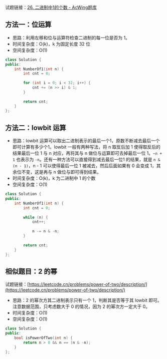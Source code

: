 试题链接：[26. 二进制中1的个数 - AcWing题库](https://www.acwing.com/problem/content/25/)

## 方法一：位运算

- 思路：利用左移和位与运算符检查二进制的每一位是否为 1。
- 时间复杂度：O(k)，k 为固定长度 32 位
- 空间复杂度：O(1)

```cpp
class Solution {
public:
    int NumberOf1(int n) {
        int cnt = 0;
        
        for (int i = 0; i < 32; i++) {
            cnt += (n >> i) & 1;
        }
        
        return cnt;
    }
};
```

## 方法二：lowbit 运算

- 思路：lowbit 运算可以取出二进制表示的最后一个1，原数不断减去最后一个即可计算有多少个1。lowbit 一般有两种写法，将 n 取反后加 1 使得取反后的结果最后一位 1 与 n 对应，再将其与 n 做位与运算即可去掉最后一位 1。`~n + 1` 也表示为 `-n`。还有一种方法可以直接得到减去最后一位1 的结果，就是 `n & (n - 1)`，n - 1 可以使得最后一位 1 被减去，然后后面如果有 0 会变成 1，其余位不变，这是再与 n 做位与即可得到结果。
- 时间复杂度：O(k)，k 为二进制中 1 的个数
- 空间复杂度：O(1)

```cpp
class Solution {
public:
    int NumberOf1(int n) {
        int cnt = 0;
        
        while (n) {
            cnt++;
            
            n -= n & -n;
        }
        
        return cnt;
    }
};
```

## 相似题目：2 的幂
试题链接：[https://leetcode.cn/problems/power-of-two/description/](https://leetcode.cn/problems/power-of-two/description/)

- 思路：2 的幂次方其二进制表示只有一个 1，判断其是否等于其 lowbit 即可。注意数据范围，只考虑数大于 0 的情况，因为 2 的幂次方一定大于 0。
- 时间复杂度：O(1)
- 空间复杂度：O(1)

```cpp
class Solution {
public:
    bool isPowerOfTwo(int n) {
        return n > 0 && n == (n & -n);
    }
};
```
